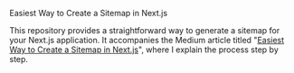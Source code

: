 Easiest Way to Create a Sitemap in Next.js

This repository provides a straightforward way to generate a sitemap for your Next.js application. It accompanies the Medium article titled "[Easiest Way to Create a Sitemap in Next.js](https://medium.com/@matsenkodenis/easiest-way-to-create-a-sitemap-in-next-js-764e8c3db9ce)", where I explain the process step by step.

